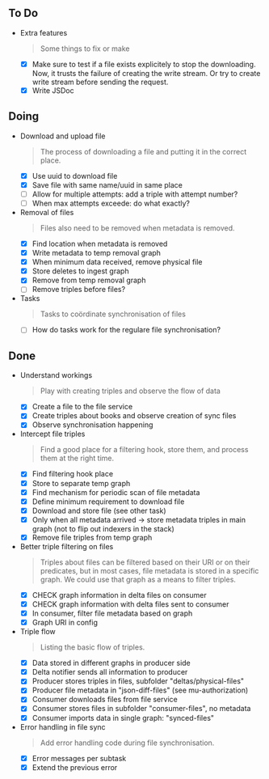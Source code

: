 ## To Do

- Extra features
    > Some things to fix or make
    * [x] Make sure to test if a file exists explicitely to stop the downloading. Now, it trusts the failure of creating the write stream. Or try to create write stream before sending the request.
    * [x] Write JSDoc

## Doing

- Download and upload file
    > The process of downloading a file and putting it in the correct place.
    * [x] Use uuid to download file
    * [x] Save file with same name/uuid in same place
    * [ ] Allow for multiple attempts: add a triple with attempt number?
    * [ ] When max attempts exceede: do what exactly?
- Removal of files
    > Files also need to be removed when metadata is removed.
    * [x] Find location when metadata is removed
    * [x] Write metadata to temp removal graph
    * [x] When minimum data received, remove physical file
    * [x] Store deletes to ingest graph
    * [x] Remove from temp removal graph
    * [ ] Remove triples before files?
- Tasks
    > Tasks to coördinate synchronisation of files
    * [ ] How do tasks work for the regulare file synchronisation?

## Done

- Understand workings
    > Play with creating triples and observe the flow of data
    * [x] Create a file to the file service
    * [x] Create triples about books and observe creation of sync files
    * [x] Observe synchronisation happening
- Intercept file triples
    > Find a good place for a filtering hook, store them, and process them at the right time.
    * [x] Find filtering hook place
    * [x] Store to separate temp graph
    * [x] Find mechanism for periodic scan of file metadata
    * [x] Define minimum requirement to download file
    * [x] Download and store file (see other task)
    * [x] Only when all metadata arrived -> store metadata triples in main graph (not to flip out indexers in the stack)
    * [x] Remove file triples from temp graph
- Better triple filtering on files
    > Triples about files can be filtered based on their URI or on their predicates, but in most cases, file metadata is stored in a specific graph. We could use that graph as a means to filter triples.
    * [x] CHECK graph information in delta files on consumer
    * [x] CHECK  graph information with delta files sent to consumer
    * [x] In consumer, filter file metadata based on graph
    * [x] Graph URI in config
- Triple flow
    > Listing the basic flow of triples.
    * [x] Data stored in different graphs in producer side
    * [x] Delta notifier sends all information to producer
    * [x] Producer stores triples in files, subfolder "deltas/physical-files"
    * [x] Producer file metadata in "json-diff-files" (see mu-authorization)
    * [x] Consumer downloads files from file service
    * [x] Consumer stores files in subfolder "consumer-files", no metadata
    * [x] Consumer imports data in single graph: "synced-files"
- Error handling in file sync
    > Add error handling code during file synchronisation.
    * [x] Error messages per subtask
    * [x] Extend the previous error
